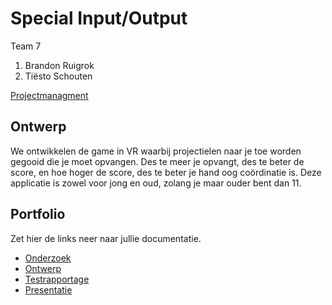 # Special Input/Output
Team 7
1. Brandon Ruigrok
2. Tiësto Schouten

[Projectmanagment](https://trello.com/b/JeXzrCJK/innoutput-2019) <Trello scrumboard bijvoorbeeld>

## Ontwerp
We ontwikkelen de game in VR waarbij projectielen naar je toe worden gegooid die je moet opvangen. Des te meer je opvangt, des te beter de score, en hoe hoger de score, des te beter je hand oog coördinatie is. Deze applicatie is zowel voor jong en oud, zolang je maar ouder bent dan 11.

## Portfolio
Zet hier de links neer naar jullie documentatie.

* [Onderzoek](https://github.com/No-hit-beastslaye/Keuzedeel-Special-Input-Output-2019/blob/master/Portfolio/P01%20-%20Onderzoek.pdf)
* [Ontwerp](https://github.com/No-hit-beastslaye/Keuzedeel-Special-Input-Output-2019/blob/master/Portfolio/P02%20-%20Ontwerp%20document.pdf)
* [Testrapportage](https://github.com/No-hit-beastslaye/Keuzedeel-Special-Input-Output-2019/blob/master/Portfolio/P03%20-%20Test%20rapportage.pdf)
* [Presentatie]()
